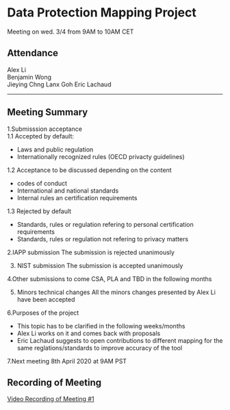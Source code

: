 # Data Protection Mapping Project

Meeting on wed. 3/4 from 9AM to 10AM CET  

## Attendance
Alex Li   
Benjamin Wong   
Jieying Chng
Lanx Goh 
Eric Lachaud 
_______

## Meeting Summary
1.Submisssion acceptance   
1.1 Accepted by default:   
- Laws and public regulation 
- Internationally recognized rules (OECD privacty guidelines) 

1.2 Acceptance to be discussed depending on the content 
- codes of conduct 
- International and national standards
- Internal rules an certification requirements 

1.3 Rejected by default 
- Standards, rules or regulation refering to personal certification requirements 
- Standards, rules or regulation not refering to privacy matters

2.IAPP submission 
The submission is rejected unanimously 

3. NIST submission The submission is accepted unanimously 

4.Other submissions to come 
CSA, PLA and TBD in the following months 

5. Minors technical changes All the minors changes presented by Alex Li have been accepted 

6.Purposes of the project 
- This topic has to be clarified in the following weeks/months 
- Alex Li works on it and comes back with proposals 
- Eric Lachaud suggests to open contributions to different mapping for the same reglations/standards to improve accuracy of the tool 

7.Next meeting 8th April 2020 at 9AM PST

## Recording of Meeting
[Video Recording of Meeting #1](https://dataprotectionmapping.blob.core.windows.net/dpmap-meeting-record/DPMAP-Meeting-1-Mar-11-2020.mp4)